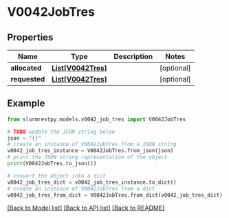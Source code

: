 # V0042JobTres


## Properties

Name | Type | Description | Notes
------------ | ------------- | ------------- | -------------
**allocated** | [**List[V0042Tres]**](V0042Tres.md) |  | [optional]
**requested** | [**List[V0042Tres]**](V0042Tres.md) |  | [optional]

## Example

```python
from slurmrestpy.models.v0042_job_tres import V0042JobTres

# TODO update the JSON string below
json = "{}"
# create an instance of V0042JobTres from a JSON string
v0042_job_tres_instance = V0042JobTres.from_json(json)
# print the JSON string representation of the object
print(V0042JobTres.to_json())

# convert the object into a dict
v0042_job_tres_dict = v0042_job_tres_instance.to_dict()
# create an instance of V0042JobTres from a dict
v0042_job_tres_from_dict = V0042JobTres.from_dict(v0042_job_tres_dict)
```
[[Back to Model list]](../README.md#documentation-for-models) [[Back to API list]](../README.md#documentation-for-api-endpoints) [[Back to README]](../README.md)


